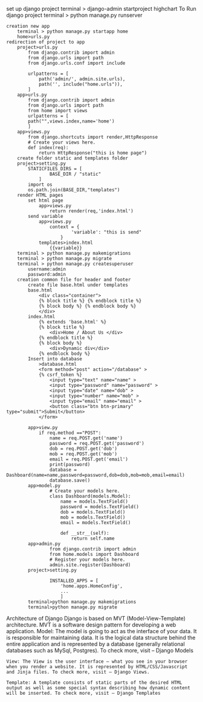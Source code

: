 set up django project
    terminal > django-admin startproject highchart
    To Run django project
    terminal > python manage.py runserver

    creation new app 
        terminal > python manage.py startapp home
        home>urls.py
    redirection of project to app
        project>urls.py
            from django.contrib import admin
            from django.urls import path
            from django.urls.conf import include

            urlpatterns = [
                path('admin/', admin.site.urls),
                path('', include("home.urls")),
            ]
        app>urls.py
            from django.contrib import admin
            from django.urls import path
            from home import views
            urlpatterns = [
            path("",views.index,name='home')
            ]
        app>views.py
            from django.shortcuts import render,HttpResponse
            # Create your views here.
            def index(req):
                return HttpResponse("this is home page")
        create folder static and templates folder
        project>setting.py 
            STATICFILES_DIRS = [
                    BASE_DIR / "static"
                ]
            import os
            os.path.join(BASE_DIR,"templates")
        render HTML pages
            set html page
                app>views.py
                    return render(req,'index.html')
            send variable 
                app>views.py
                    context = {
                            'variable': "this is send"
                        }
                templates>index.html
                    {{variable}}
        terminal > python manage.py makemigrations
        terminal > python manage.py migrate
        terminal > python manage.py createsuperuser
            username:admin 
            password:admin
        creation common file for header and footer 
            create file base.html under templates
            base.html
                <div class="container">
                {% block title %} {% endblock title %}
                {% block body %} {% endblock body %}
                </div>
            index.html
                {% extends 'base.html' %}
                {% block title %}
                    <div>Home / About Us </div>
                {% endblock title %}
                {% block body %}
                    <div>Dynamic div</div>
                {% endblock body %}
            Insert into database 
                >database.html
                <form method="post" action="/database" >
                {% csrf_token %}
                    <input type="text" name="name" >  
                    <input type="password" name="password" >
                    <input type="date" name="dob" >
                    <input type="number" name="mob" >
                    <input type="email" name="email" >
                    <button class="btn btn-primary" type="submit">Submit</button>
                </form>

            app>view.py
                if req.method =="POST":
                    name = req.POST.get('name')
                    password = req.POST.get('password')
                    dob = req.POST.get('dob')
                    mob = req.POST.get('mob')
                    email = req.POST.get('email')
                    print(password)
                    database = Dashboard(name=name,password=password,dob=dob,mob=mob,email=email)
                    database.save()
            app>model.py
                    # Create your models here.
                    class Dashboard(models.Model):
                        name = models.TextField()
                        password = models.TextField()
                        dob = models.TextField()
                        mob = models.TextField()
                        email = models.TextField()

                        def __str__(self):
                            return self.name
            app>admin.py
                    from django.contrib import admin
                    from home.models import Dashboard
                    # Register your models here.
                    admin.site.register(Dashboard)
            project>setting.py
                    
                    INSTALLED_APPS = [
                        'home.apps.HomeConfig',
                        ...
                        ]
            terminal>python manage.py makemigrations
            terminal>python manage.py migrate

Architecture of Django
    Django is based on MVT (Model-View-Template) architecture. MVT is a software design pattern for developing a web application. 
    Model: The model is going to act as the interface of your data. It is responsible for maintaining data. It is the logical data structure behind the entire application and is represented by a database (generally relational databases such as MySql, Postgres). To check more, visit – Django Models 

    View: The View is the user interface — what you see in your browser when you render a website. It is represented by HTML/CSS/Javascript and Jinja files. To check more, visit – Django Views. 

    Template: A template consists of static parts of the desired HTML output as well as some special syntax describing how dynamic content will be inserted. To check more, visit – Django Templates 

